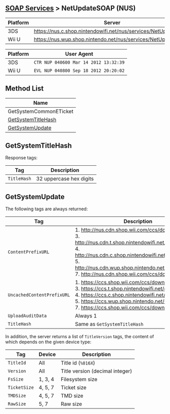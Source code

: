 ## [SOAP Services](SOAP-Services.md) > NetUpdateSOAP (NUS)

| Platform | Server |
| --- | --- |
| 3DS | https://nus.c.shop.nintendowifi.net/nus/services/NetUpdateSOAP |
| Wii U | https://nus.wup.shop.nintendo.net/nus/services/NetUpdateSOAP |

| Platform | User Agent |
| --- | --- |
| 3DS | `CTR NUP 040600 Mar 14 2012 13:32:39` |
| Wii U | `EVL NUP 040800 Sep 18 2012 20:20:02` |

## Method List
| Name |
| --- |
| GetSystemCommonETicket |
| [GetSystemTitleHash](#getsystemtitlehash) |
| [GetSystemUpdate](#getsystemupdate) |

## GetSystemTitleHash
Response tags:

| Tag | Description |
| --- | --- |
| `TitleHash` | 32 uppercase hex digits |

## GetSystemUpdate
The following tags are always returned:

| Tag | Description |
| --- | --- |
| `ContentPrefixURL` | 1. http://nus.cdn.shop.wii.com/ccs/download<br>3. http://nus.cdn.t.shop.nintendowifi.net/ccs/download<br>4. http://nus.cdn.c.shop.nintendowifi.net/ccs/download<br>5. http://nus.cdn.wup.shop.nintendo.net/ccs/download<br>7. http://nus.cdn.shop.wii.com/ccs/download |
| `UncachedContentPrefixURL` | 1. https://ccs.shop.wii.com/ccs/download<br>3. https://ccs.t.shop.nintendowifi.net/ccs/download<br>4. https://ccs.c.shop.nintendowifi.net/ccs/download<br>5. https://ccs.wup.shop.nintendo.net/ccs/download<br>7. https://ccs.shop.wii.com/ccs/download |
| `UploadAuditData` | Always 1 |
| `TitleHash` | Same as `GetSystemTitleHash` |

In addition, the server returns a list of `TitleVersion` tags, the content of which depends on the given device type:

| Tag | Device | Description |
| --- | --- | --- |
| `TitleId` | All | Title id (`%016X`) |
| `Version` | All | Title version (decimal integer) |
| `FsSize` | 1, 3, 4 | Filesystem size |
| `TicketSize` | 4, 5, 7 | Ticket size |
| `TMDSize` | 4, 5, 7 | TMD size |
| `RawSize` | 5, 7 | Raw size |
